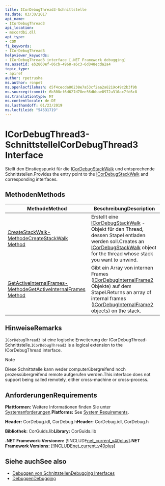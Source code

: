 ```yaml
---
title: ICorDebugThread3-Schnittstelle
ms.date: 03/30/2017
api_name:
- ICorDebugThread3
api_location:
- mscordbi.dll
api_type:
- COM
f1_keywords:
- ICorDebugThread3
helpviewer_keywords:
- ICorDebugThread3 interface [.NET Framework debugging]
ms.assetid: eb2860ef-06cb-4968-a6c3-6d048ecda2a4
topic_type:
- apiref
author: rpetrusha
ms.author: ronpet
ms.openlocfilehash: d5f4cecda80238e7a53cf2aa2a8219c49c2b3f9b
ms.sourcegitcommit: 6b308cf6d627d78ee36dbbae8972a310ac7fd6c8
ms.translationtype: MT
ms.contentlocale: de-DE
ms.lasthandoff: 01/23/2019
ms.locfileid: "54531719"
---
```

# <a name="icordebugthread3-interface"></a><span data-ttu-id="b4525-102">ICorDebugThread3-Schnittstelle</span><span class="sxs-lookup"><span data-stu-id="b4525-102">ICorDebugThread3 Interface</span></span>
<span data-ttu-id="b4525-103">Stellt den Einstiegspunkt für die [ICorDebugStackWalk](../../../../docs/framework/unmanaged-api/debugging/icordebugstackwalk-interface.md) und entsprechende Schnittstellen.</span><span class="sxs-lookup"><span data-stu-id="b4525-103">Provides the entry point to the [ICorDebugStackWalk](../../../../docs/framework/unmanaged-api/debugging/icordebugstackwalk-interface.md) and corresponding interfaces.</span></span>  
  
## <a name="methods"></a><span data-ttu-id="b4525-104">Methoden</span><span class="sxs-lookup"><span data-stu-id="b4525-104">Methods</span></span>  
  
|<span data-ttu-id="b4525-105">Methode</span><span class="sxs-lookup"><span data-stu-id="b4525-105">Method</span></span>|<span data-ttu-id="b4525-106">Beschreibung</span><span class="sxs-lookup"><span data-stu-id="b4525-106">Description</span></span>|  
|------------|-----------------|  
|[<span data-ttu-id="b4525-107">CreateStackWalk-Methode</span><span class="sxs-lookup"><span data-stu-id="b4525-107">CreateStackWalk Method</span></span>](../../../../docs/framework/unmanaged-api/debugging/icordebugthread3-createstackwalk-method.md)|<span data-ttu-id="b4525-108">Erstellt eine [ICorDebugStackWalk](../../../../docs/framework/unmanaged-api/debugging/icordebugstackwalk-interface.md) -Objekt für den Thread, dessen Stapel entladen werden soll.</span><span class="sxs-lookup"><span data-stu-id="b4525-108">Creates an [ICorDebugStackWalk](../../../../docs/framework/unmanaged-api/debugging/icordebugstackwalk-interface.md) object for the thread whose stack you want to unwind.</span></span>|  
|[<span data-ttu-id="b4525-109">GetActiveInternalFrames-Methode</span><span class="sxs-lookup"><span data-stu-id="b4525-109">GetActiveInternalFrames Method</span></span>](../../../../docs/framework/unmanaged-api/debugging/icordebugthread3-getactiveinternalframes-method.md)|<span data-ttu-id="b4525-110">Gibt ein Array von internen Frames ([ICorDebugInternalFrame2](../../../../docs/framework/unmanaged-api/debugging/icordebuginternalframe2-interface.md) Objekte) auf dem Stapel.</span><span class="sxs-lookup"><span data-stu-id="b4525-110">Returns an array of internal frames ([ICorDebugInternalFrame2](../../../../docs/framework/unmanaged-api/debugging/icordebuginternalframe2-interface.md) objects) on the stack.</span></span>|  
  
## <a name="remarks"></a><span data-ttu-id="b4525-111">Hinweise</span><span class="sxs-lookup"><span data-stu-id="b4525-111">Remarks</span></span>  
 <span data-ttu-id="b4525-112">`ICorDebugThread3` ist eine logische Erweiterung der ICorDebugThread-Schnittstelle.</span><span class="sxs-lookup"><span data-stu-id="b4525-112">`ICorDebugThread3` is a logical extension to the ICorDebugThread interface.</span></span>  
  
> [!NOTE]
>  <span data-ttu-id="b4525-113">Diese Schnittstelle kann weder computerübergreifend noch prozessübergreifend remote aufgerufen werden.</span><span class="sxs-lookup"><span data-stu-id="b4525-113">This interface does not support being called remotely, either cross-machine or cross-process.</span></span>  
  
## <a name="requirements"></a><span data-ttu-id="b4525-114">Anforderungen</span><span class="sxs-lookup"><span data-stu-id="b4525-114">Requirements</span></span>  
 <span data-ttu-id="b4525-115">**Plattformen:** Weitere Informationen finden Sie unter [Systemanforderungen](../../../../docs/framework/get-started/system-requirements.md).</span><span class="sxs-lookup"><span data-stu-id="b4525-115">**Platforms:** See [System Requirements](../../../../docs/framework/get-started/system-requirements.md).</span></span>  
  
 <span data-ttu-id="b4525-116">**Header:** CorDebug.idl, CorDebug.h</span><span class="sxs-lookup"><span data-stu-id="b4525-116">**Header:** CorDebug.idl, CorDebug.h</span></span>  
  
 <span data-ttu-id="b4525-117">**Bibliothek:** CorGuids.lib</span><span class="sxs-lookup"><span data-stu-id="b4525-117">**Library:** CorGuids.lib</span></span>  
  
 <span data-ttu-id="b4525-118">**.NET Framework-Versionen:** [!INCLUDE[net_current_v40plus](../../../../includes/net-current-v40plus-md.md)]</span><span class="sxs-lookup"><span data-stu-id="b4525-118">**.NET Framework Versions:** [!INCLUDE[net_current_v40plus](../../../../includes/net-current-v40plus-md.md)]</span></span>  
  
## <a name="see-also"></a><span data-ttu-id="b4525-119">Siehe auch</span><span class="sxs-lookup"><span data-stu-id="b4525-119">See also</span></span>
- [<span data-ttu-id="b4525-120">Debuggen von Schnittstellen</span><span class="sxs-lookup"><span data-stu-id="b4525-120">Debugging Interfaces</span></span>](../../../../docs/framework/unmanaged-api/debugging/debugging-interfaces.md)
- [<span data-ttu-id="b4525-121">Debuggen</span><span class="sxs-lookup"><span data-stu-id="b4525-121">Debugging</span></span>](../../../../docs/framework/unmanaged-api/debugging/index.md)

